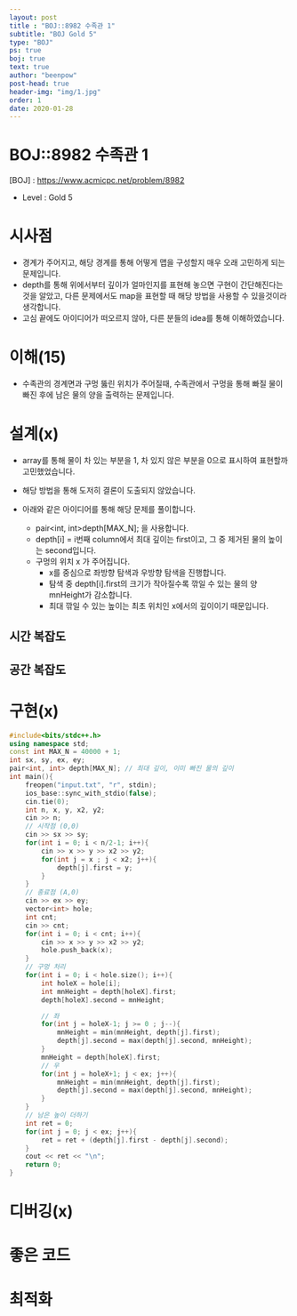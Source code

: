 ```yaml
---
layout: post
title : "BOJ::8982 수족관 1"
subtitle: "BOJ Gold 5"
type: "BOJ"
ps: true
boj: true
text: true
author: "beenpow"
post-head: true
header-img: "img/1.jpg"
order: 1
date: 2020-01-28
---
```


# BOJ::8982 수족관 1
[BOJ] : <https://www.acmicpc.net/problem/8982>
- Level : Gold 5

# 시사점
- 경계가 주어지고, 해당 경계를 통해 어떻게 맵을 구성할지 매우 오래 고민하게 되는 문제입니다.
- depth를 통해 위에서부터 깊이가 얼마인지를 표현해 놓으면 구현이 간단해진다는 것을 알았고, 다른
  문제에서도 map을 표현할 때 해당 방법을 사용할 수 있을것이라 생각합니다.
- 고심 끝에도 아이디어가 떠오르지 않아, 다른 분들의 idea를 통해 이해하였습니다.


# 이해(15)
- 수족관의 경계면과 구멍 뚫린 위치가 주어질때, 수족관에서 구멍을 통해 빠질 물이 빠진 후에 남은 물의
  양을 출력하는 문제입니다.


# 설계(x)
- array를 통해 물이 차 있는 부분을 1, 차 있지 않은 부분을 0으로 표시하여 표현할까 고민했었습니다.
- 해당 방법을 통해 도저히 결론이 도출되지 않았습니다.

- 아래와 같은 아이디어를 통해 해당 문제를 풀이합니다.
  - pair<int, int>depth[MAX_N]; 을 사용합니다.
  - depth[i] = i번째 column에서 최대 깊이는 first이고, 그 중 제거된 물의 높이는 second입니다.
  - 구멍의 위치 x 가 주어집니다.
    - x를 중심으로 좌방향 탐색과 우방향 탐색을 진행합니다.
    - 탐색 중 depth[i].first의 크기가 작아질수록 깎일 수 있는 물의 양 mnHeight가 감소합니다.
    - 최대 깎일 수 있는 높이는 최초 위치인 x에서의 깊이이기 때문입니다.

## 시간 복잡도

## 공간 복잡도

# 구현(x)

```cpp
#include<bits/stdc++.h>
using namespace std;
const int MAX_N = 40000 + 1;
int sx, sy, ex, ey;
pair<int, int> depth[MAX_N]; // 최대 깊이, 이미 빠진 물의 깊이
int main(){
    freopen("input.txt", "r", stdin);
    ios_base::sync_with_stdio(false);
    cin.tie(0);
    int n, x, y, x2, y2;
    cin >> n;
    // 시작점 (0,0)
    cin >> sx >> sy;
    for(int i = 0; i < n/2-1; i++){
        cin >> x >> y >> x2 >> y2;
        for(int j = x ; j < x2; j++){
            depth[j].first = y;
        }
    }
    // 종료점 (A,0)
    cin >> ex >> ey;
    vector<int> hole;
    int cnt;
    cin >> cnt;
    for(int i = 0; i < cnt; i++){
        cin >> x >> y >> x2 >> y2;
        hole.push_back(x);
    }
    // 구멍 처리
    for(int i = 0; i < hole.size(); i++){
        int holeX = hole[i];
        int mnHeight = depth[holeX].first;
        depth[holeX].second = mnHeight;

        // 좌
        for(int j = holeX-1; j >= 0 ; j--){
            mnHeight = min(mnHeight, depth[j].first);
            depth[j].second = max(depth[j].second, mnHeight);
        }
        mnHeight = depth[holeX].first;
        // 우
        for(int j = holeX+1; j < ex; j++){
            mnHeight = min(mnHeight, depth[j].first);
            depth[j].second = max(depth[j].second, mnHeight);
        }
    }
    // 남은 높이 더하기
    int ret = 0;
    for(int j = 0; j < ex; j++){
        ret = ret + (depth[j].first - depth[j].second);
    }
    cout << ret << "\n";
    return 0;
}
```

# 디버깅(x)

# 좋은 코드

# 최적화
